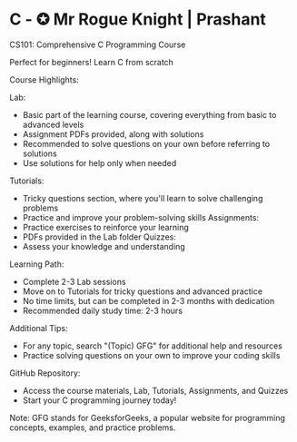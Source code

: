 # C - ✪ Mr Rogue Knight | Prashant 

CS101: Comprehensive C Programming Course

Perfect for beginners! Learn C from scratch

Course Highlights:

Lab:
+ Basic part of the learning course, covering everything from basic to advanced levels
+ Assignment PDFs provided, along with solutions
+ Recommended to solve questions on your own before referring to solutions
+ Use solutions for help only when needed

Tutorials:
+ Tricky questions section, where you'll learn to solve challenging problems
+ Practice and improve your problem-solving skills
Assignments:
+ Practice exercises to reinforce your learning
+ PDFs provided in the Lab folder
Quizzes:
+ Assess your knowledge and understanding

Learning Path:

- Complete 2-3 Lab sessions
- Move on to Tutorials for tricky questions and advanced practice
- No time limits, but can be completed in 2-3 months with dedication
- Recommended daily study time: 2-3 hours

Additional Tips:

- For any topic, search "(Topic) GFG" for additional help and resources
- Practice solving questions on your own to improve your coding skills

GitHub Repository:

- Access the course materials, Lab, Tutorials, Assignments, and Quizzes
- Start your C programming journey today!

Note: GFG stands for GeeksforGeeks, a popular website for programming concepts, examples, and practice problems.
